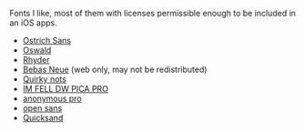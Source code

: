 Fonts I like, most of them with licenses permissible enough to be included in an iOS apps.	


* [Ostrich Sans](https://www.theleagueofmoveabletype.com/ostrich-sans)
* [Oswald](http://www.fontsquirrel.com/fonts/oswald)
* [Rhyder](http://www.dafont.com/rhyder.font)
* [Bebas Neue](http://fontfabric.com/bebas-neue/) (web only, may not be redistributed)
* [Quirky nots](https://www.behance.net/gallery/Quirky-Nots-(Free-Font)/9550009)
* [IM FELL DW PICA PRO](http://www.fontsquirrel.com/fonts/IM-FELL-DW-Pica-PRO)
* [anonymous pro](http://www.marksimonson.com/fonts/view/anonymous-pro)
* [open sans](http://www.google.com/fonts/specimen/Open+Sans)
* [Quicksand](http://www.google.com/fonts/specimen/Quicksand)